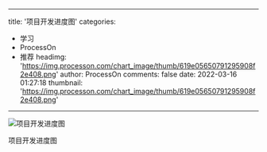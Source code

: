 
---
title: '项目开发进度图'
categories: 
 - 学习
 - ProcessOn
 - 推荐
headimg: 'https://img.processon.com/chart_image/thumb/619e05650791295908f2e408.png'
author: ProcessOn
comments: false
date: 2022-03-16 01:27:18
thumbnail: 'https://img.processon.com/chart_image/thumb/619e05650791295908f2e408.png'
---

<div>   
<img class="thumb" alt="项目开发进度图" src="https://img.processon.com/chart_image/thumb/619e05650791295908f2e408.png" referrerpolicy="no-referrer">
<p>项目开发进度图</p>  
</div>
            